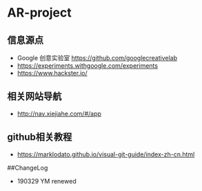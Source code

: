 # AR-project

## 信息源点

- Google 创意实验室 https://github.com/googlecreativelab 
- https://experiments.withgoogle.com/experiments 
- https://www.hackster.io/ 


## 相关网站导航

- http://nav.xiejiahe.com/#/app

## github相关教程
- https://marklodato.github.io/visual-git-guide/index-zh-cn.html


##ChangeLog
- 190329 YM renewed
